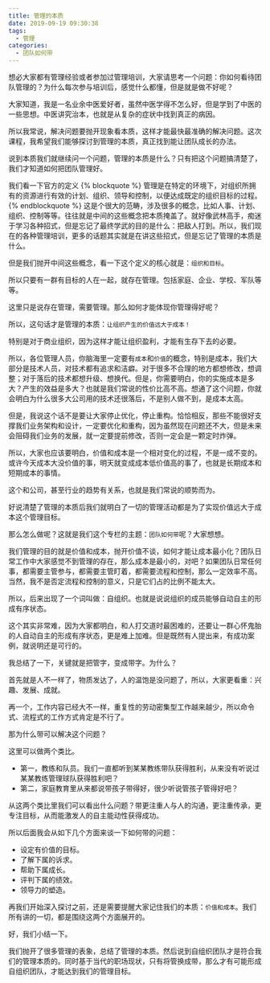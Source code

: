 ```yaml
---
title: 管理的本质
date: 2019-09-19 09:30:38
tags: 
  - 管理
categories:
  - 团队如何带
---
```


想必大家都有管理经验或者参加过管理培训，大家请思考一个问题：你如何看待团队管理的？为什么每次参与培训后，感觉什么都懂，但是就是做不好呢？

<!--more-->

大家知道，我是一名业余中医爱好者，虽然中医学得不怎么好，但是学到了中医的一些思想。中医讲究治本，也就是从复杂的症状中找到真正的病因。

所以我常说，解决问题要抛开现象看本质，这样才能最快最准确的解决问题。这次课程，我希望我们能够探讨到管理的本质，真正找到能让团队成长的办法。

说到本质我们就继续问一个问题，管理的本质是什么？只有把这个问题搞清楚了，我们才知道如何把团队管理好。

我们看一下官方的定义
{% blockquote %}
管理是在特定的环境下，对组织所拥有的资源进行有效的计划、组织、领导和控制，以便达成既定的组织目标的过程。
{% endblockquote %}
这是个很大的范畴，涉及很多的概念，比如人事、计划、组织、控制等等。往往就是中间的这些概念把本质掩盖了。就好像武林高手，痴迷于学习各种招式，但是忘记了最终学武的目的是什么：把敌人打到。所以，我们现在的各种管理培训，更多的话题其实就是在讲这些招式，但是忘记了管理的本质是什么。

但是我们抛开中间这些概念，看一下这个定义的核心就是：`组织和目标`。

所以只要有一群有目标的人在一起，就存在管理。包括家庭、企业、学校、军队等等。

这里只是说存在管理，需要管理。那么如何才能体现你管理得好呢？

所以，这句话才是管理的本质：`让组织产生的价值远大于成本！`

特别是对于商业组织，因为这样才能让组织盈利，才能有生存下去的必要。

所以，各位管理人员，你脑海里一定要有`成本`和`价值`的概念，特别是成本，我们大部分是技术人员，对技术都有追求和洁癖。对于很多不合理的地方都想修改，想调整；对于落后的技术都想升级、想换代。但是，你需要明白，你的实施成本是多大？产生的效益是多大？也就是我们常说的性价比高不高。想通了这个问题，你就会明白为什么很多大公司用的技术还很落后，不是别人做不到，是成本太高。

但是，我说这个话不是要让大家停止优化，停止重构。恰恰相反，那些不能很好支撑我们业务架构和设计，一定要优化和重构，因为虽然现在问题还不大，但是未来会阻碍我们业务的发展，就一定要提前修改，否则一定会是一颗定时炸弹。

所以，大家也应该要明白，价值和成本是一个相对变化的过程，不是一成不变的。或许今天成本大没价值的事，明天就变成成本低价值高的事了，也就是长期成本和短期成本的事情。

这个和公司，甚至行业的趋势有关系，也就是我们常说的顺势而为。

好说清楚了管理的本质后我们就明白了一切的管理活动都是为了实现价值远大于成本这个管理目标。

那么怎么做呢？这就是我们这个专栏的主题：`团队如何带`呢？大家想想。

我们管理的目的就是价值和成本，抛开价值不谈，如何才能让成本最小化？团队日常工作中大家感觉不到管理的存在，那么成本是最小的，对吧？如果团队日常任何事，都需要主管参与，都需要主管盯着，都需要流程和控制，那么一定效率不高。当然，我不是否定流程和控制的意义，只是它们占的比例不能太大。

所以，后来出现了一个词叫做：自组织。也就是说说组织的成员能够自动自主的形成有序状态。

这个其实非常难，因为大家都明白，和人打交道时最困难的，还要让一群心怀鬼胎的人自动自主的形成有序状态，更是难上加难。但是既然有人提出来，有成功案例，就说明还是可行的。

我总结了一下，关键就是把管字，变成带字。为什么？

首先就是人不一样了，物质发达了，人的温饱是没问题了，所以，大家更看重：兴趣、发展、成就。

再一个，工作内容已经大不一样，重复性的劳动密集型工作越来越少，所以命令式、流程式的工作方式肯定是不行了。

那为什么带可以解决这个问题？

这里可以做两个类比。

- 第一，教练和队员。我们一直都听到某某教练带队获得胜利，从来没有听说过某某教练管理球队获得胜利吧？
- 第二，家庭教育里从来都说带孩子带得好，很少听说管孩子管得好吧？

从这两个类比里我们可以看出什么问题？带更注重人与人的沟通，更注重传承，更专注目标，从而能激发人的自主能动性获得成功。

所以后面我会从如下几个方面来谈一下如何带的问题：

- 设定有价值的目标。
- 了解下属的诉求。
- 帮助下属成长。
- 评判下属的绩效。
- 领导力的塑造。

再我们开始深入探讨之前，还是需要提醒大家记住我们的本质：`价值和成本`。我们所有讲的一切，都是围绕这两个方面展开的。

好，我们小结一下。

我们抛开了很多管理的表象，总结了管理的本质。然后说到自组织团队才是符合我们的管理本质的。同时基于当代的职场现状，只有将管换成带，那么才有可能形成自组织团队，才能达到我们的管理目标。